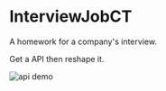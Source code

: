 # InterviewJobCT
A homework for a company's interview.

Get a API then reshape it.

![api demo](https://i.imgur.com/vTiMrAE.png)
